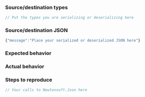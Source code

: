 <!--

If you have questions about how to use Json.NET, please read the Json.NET documentation or ask on Stack Overflow.

https://www.newtonsoft.com/json/help
https://stackoverflow.com/questions/tagged/json.net

There are thousands of Json.NET questions on Stack Overflow with the json.net tag.

GitHub issues are only for reporting bugs, not questions or help.

-->

### Source/destination types

```csharp
// Put the types you are serializing or deserializing here
```

### Source/destination JSON

```javascript
{"message":"Place your serialized or deserialized JSON here"}
```

### Expected behavior

<!-- What did you expect to happen? -->

### Actual behavior

<!-- What happened instead? -->

### Steps to reproduce

```csharp
// Your calls to Newtonsoft.Json here
```
